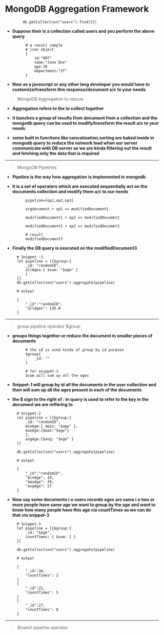 # MongoDB Aggregation Framework

            db.getCollection("users").find({})

- **Suppose their is a collection called users and you perform the above query**

            # a result sample
            # json object
            {
                id:"007"
                name:"Jane Doe"
                age:30
                department:"IT"
            }

- **Now as a javascript or any other lang developer you would have to customize/transform this response/document a/c to your needs**

> MongoDB Aggregation to rescue

- **Aggregation refers to the to collect together**

- **It bunches a group of results from document from a collection and the mongodb query can be used to modify/transform the result a/c to your needs**

- **some built in functions like concatination,sorting are baked inside in mongodb query to reduce the network load when our server communicate with DB server as we are kinda filtering out the result and fetching only the data that is required**

---

> MongoDB Pipelines

- **Pipeline is the way how aggregation is implemented in mongodb**
- **It is a set of operators which are executed sequentially act on the documents collection and modify them a/c to our needs**

            pipeline=[op1,op2,op3]

            orgdocument + op1 => modifiedDocument1

            modifiedDocument1 + op2 => modifiedDocumet2

            modifiedDocument2 + op3 => modifiedDocumet3

            # result
            modifiedDocument3

- **Finally the DB query is executed on the modifiedDocument3**

        # Snippet -1
        let pipeline = [{$group:{
            _id: "randomID",
            allAges:{ $sum: "$age" }
            }
        }]
        db.getCollection("users").aggregate(pipeline)

        # output
        
        {
            "_id":"randomID",
            "allAges": 135.0
        }
---

> group pipeline operator $group
- **groups things together or reduce the document in smaller pieces of documents**

            # the id is used kinda of group by id purpose
            $group{
                _id: ""
            }

            # for snippet-1
            $sum will sum up all the ages

- **Snippet-1 will group by id all the documents in the user collection and then will sum up all the ages present in each of the documents** 

- **the $ sign to the right of : in query is used to refer to the key in the document we are reffering to**

        # Snippet-2
        let pipeline = [{$group:{
            _id: "randomID",
            minAge:{ $min: "$age" },
            maxAge:{$max:"$age"}
            },
            avgAge:{$avg: "$age" }
        }]

        db.getCollection("users").aggregate(pipeline)

        # output
        
        {
            "_id":"randomID",
            "minAge": 18,
            "maxAge": 39,
            "avgAge": 27
        }

- **Now say some documents i.e users records ages are same i.e two or more people have same age we want to group by the age and want to know how many people have this age cia countTimes so we can do that via snippet-3**

        # Snippet-3
        let pipeline = [{$group:{
            _id: "$age",
            countTimes: { $sum: 1 }
        }]

        db.getCollection("users").aggregate(pipeline)

        # output
        
        {
            "_id":39,
            "countTimes": 2
        }
        {
            "_id":21,
            "countTimes": 5
        }
        {
            "_id":27,
            "countTimes": 8
        }

---

> $match pipeline operator